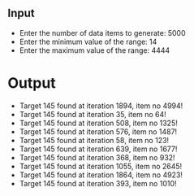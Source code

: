 ## Input
- Enter the number of data items to generate: 5000
- Enter the minimum value of the range: 14
- Enter the maximum value of the range: 4444

# Output
- Target 145 found at iteration 1894, item no 4994!
- Target 145 found at iteration 35, item no 64!
- Target 145 found at iteration 508, item no 1325!
- Target 145 found at iteration 576, item no 1487!
- Target 145 found at iteration 58, item no 123!
- Target 145 found at iteration 639, item no 1677!
- Target 145 found at iteration 368, item no 932!
- Target 145 found at iteration 1055, item no 2645!
- Target 145 found at iteration 1864, item no 4923!
- Target 145 found at iteration 393, item no 1010!
